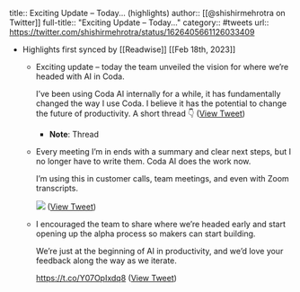 title:: Exciting Update – Today... (highlights)
author:: [[@shishirmehrotra on Twitter]]
full-title:: "Exciting Update – Today..."
category:: #tweets
url:: https://twitter.com/shishirmehrotra/status/1626405661126033409

- Highlights first synced by [[Readwise]] [[Feb 18th, 2023]]
	- Exciting update – today the team unveiled the vision for where we’re headed with AI in Coda.
	  
	  I’ve been using Coda AI internally for a while, it has fundamentally changed the way I use Coda. I believe it has the potential to change the future of productivity. A short thread 👇 ([View Tweet](https://twitter.com/shishirmehrotra/status/1626405661126033409))
		- **Note**: Thread
	- Every meeting I’m in ends with a summary and clear next steps, but I no longer have to write them. Coda AI does the work now.
	  
	  I’m using this in customer calls, team meetings, and even with Zoom transcripts. 
	  
	  ![](https://pbs.twimg.com/media/FpImgCgaMAAeo7l.jpg) ([View Tweet](https://twitter.com/shishirmehrotra/status/1626405662673735680))
	- I encouraged the team to share where we’re headed early and start opening up the alpha process so makers can start building.
	  
	  We’re just at the beginning of AI in productivity, and we’d love your feedback along the way as we iterate.
	  
	  https://t.co/Y07OpIxdq8 ([View Tweet](https://twitter.com/shishirmehrotra/status/1626405666159218688))